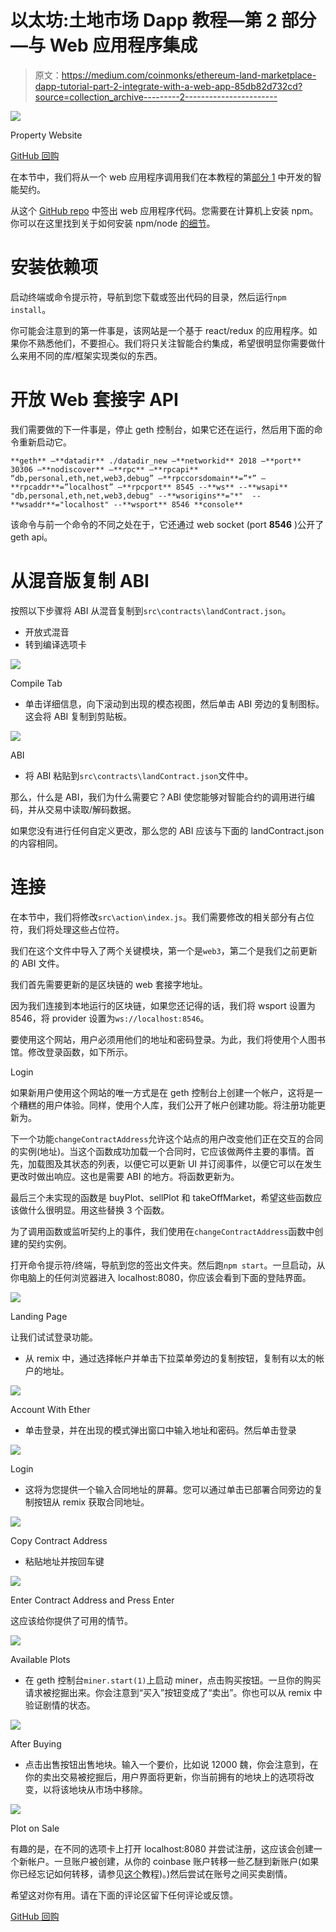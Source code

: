 # 以太坊:土地市场 Dapp 教程—第 2 部分—与 Web 应用程序集成

> 原文：<https://medium.com/coinmonks/ethereum-land-marketplace-dapp-tutorial-part-2-integrate-with-a-web-app-85db82d732cd?source=collection_archive---------2----------------------->

![](img/3e9df02b98d37393c06f2a989b6c886b.png)

Property Website

[GitHub 回购](https://github.com/toluhi/property-developer)

在本节中，我们将从一个 web 应用程序调用我们在本教程的第[部分 1](/@adeyemitoluhi/ethereum-land-allocation-dapp-tutorial-part-1-create-and-deploy-a-smart-contract-351bc0d62be2) 中开发的智能契约。

从这个 [GitHub repo](https://github.com/toluhi/property-developer) 中签出 web 应用程序代码。您需要在计算机上安装 npm。你可以在这里找到关于如何安装 npm/node [的细节](https://www.npmjs.com/get-npm)。

# 安装依赖项

启动终端或命令提示符，导航到您下载或签出代码的目录，然后运行`npm install`。

你可能会注意到的第一件事是，该网站是一个基于 react/redux 的应用程序。如果你不熟悉他们，不要担心。我们将只关注智能合约集成，希望很明显你需要做什么来用不同的库/框架实现类似的东西。

# 开放 Web 套接字 API

我们需要做的下一件事是，停止 geth 控制台，如果它还在运行，然后用下面的命令重新启动它。

```
**geth** —**datadir** ./datadir_new —**networkid** 2018 —**port** 30306 —**nodiscover** —**rpc** —**rpcapi** “db,personal,eth,net,web3,debug” —**rpccorsdomain**=”*” —**rpcaddr**=”localhost” —**rpcport** 8545 --**ws** --**wsapi** "db,personal,eth,net,web3,debug" --**wsorigins**="*"  --**wsaddr**="localhost" --**wsport** 8546 **console**
```

该命令与前一个命令的不同之处在于，它还通过 web socket (port **8546** )公开了 geth api。

# 从混音版复制 ABI

按照以下步骤将 ABI 从混音复制到`src\contracts\landContract.json`。

*   开放式混音
*   转到编译选项卡

![](img/4eeccc63999364f87e0903c3ea4b5c0f.png)

Compile Tab

*   单击详细信息，向下滚动到出现的模态视图，然后单击 ABI 旁边的复制图标。这会将 ABI 复制到剪贴板。

![](img/cd5f2a762a644c925aef117ec70b7d62.png)

ABI

*   将 ABI 粘贴到`src\contracts\landContract.json`文件中。

那么，什么是 ABI，我们为什么需要它？ABI 使您能够对智能合约的调用进行编码，并从交易中读取/解码数据。

如果您没有进行任何自定义更改，那么您的 ABI 应该与下面的 landContract.json 的内容相同。

# 连接

在本节中，我们将修改`src\action\index.js`。我们需要修改的相关部分有占位符，我们将处理这些占位符。

我们在这个文件中导入了两个关键模块，第一个是`web3`，第二个是我们之前更新的 ABI 文件。

我们首先需要更新的是区块链的 web 套接字地址。

因为我们连接到本地运行的区块链，如果您还记得的话，我们将 wsport 设置为 8546，将 provider 设置为`ws://localhost:8546`。

要使用这个网站，用户必须用他们的地址和密码登录。为此，我们将使用个人图书馆。修改登录函数，如下所示。

Login

如果新用户使用这个网站的唯一方式是在 geth 控制台上创建一个帐户，这将是一个糟糕的用户体验。同样，使用个人库，我们公开了帐户创建功能。将注册功能更新为。

下一个功能`changeContractAddress`允许这个站点的用户改变他们正在交互的合同的实例(地址)。当这个函数成功加载一个合同时，它应该做两件主要的事情。首先，加载图及其状态的列表，以便它可以更新 UI 并订阅事件，以便它可以在发生更改时做出响应。这也是需要 ABI 的地方。将函数更新为。

最后三个未实现的函数是 buyPlot、sellPlot 和 takeOffMarket，希望这些函数应该做什么很明显。用这些替换 3 个函数。

为了调用函数或监听契约上的事件，我们使用在`changeContractAddress`函数中创建的契约实例。

打开命令提示符/终端，导航到您的签出文件夹。然后跑`npm start`。一旦启动，从你电脑上的任何浏览器进入 localhost:8080，你应该会看到下面的登陆界面。

![](img/02dbbb1c16558e94651ed9a0c7aa65e0.png)

Landing Page

让我们试试登录功能。

*   从 remix 中，通过选择帐户并单击下拉菜单旁边的复制按钮，复制有以太的帐户的地址。

![](img/1cc3b2c79373aa1f6433d84227b22f2d.png)

Account With Ether

*   单击登录，并在出现的模式弹出窗口中输入地址和密码。然后单击登录

![](img/cee8bc0c5766e594426da33ef5ddc346.png)

Login

*   这将为您提供一个输入合同地址的屏幕。您可以通过单击已部署合同旁边的复制按钮从 remix 获取合同地址。

![](img/3b7fda684d0e6c79ec2f500c56c7019c.png)

Copy Contract Address

*   粘贴地址并按回车键

![](img/06bc83fbd727505db7bfcbb5eaf8caf9.png)

Enter Contract Address and Press Enter

这应该给你提供了可用的情节。

![](img/12a8be7290e05ba108ba457758c1ec0d.png)

Available Plots

*   在 geth 控制台`miner.start(1)`上启动 miner，点击购买按钮。一旦你的购买请求被挖掘出来。你会注意到“买入”按钮变成了“卖出”。你也可以从 remix 中验证剧情的状态。

![](img/546b23cfc832039093bb0714d236e396.png)

After Buying

*   点击出售按钮出售地块。输入一个要价，比如说 12000 魏，你会注意到，在你的卖出交易被挖掘后，用户界面将更新，你当前拥有的地块上的选项将改变，以将该地块从市场中移除。

![](img/7c8aba7e12b679327965185811ebd968.png)

Plot on Sale

有趣的是，在不同的选项卡上打开 localhost:8080 并尝试注册，这应该会创建一个新帐户。一旦账户被创建，从你的 coinbase 账户转移一些乙醚到新账户(如果你已经忘记如何转移，请参见[这个](/coinmonks/ethereum-setting-up-a-private-blockchain-67bbb96cf4f1)教程)。)然后尝试在账号之间买卖剧情。

希望这对你有用。请在下面的评论区留下任何评论或反馈。

[GitHub 回购](https://github.com/toluhi/property-developer)